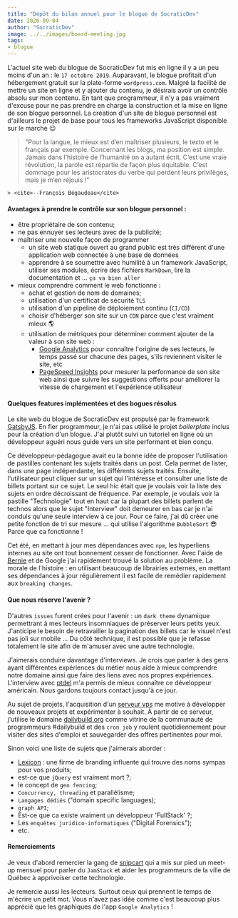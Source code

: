```yaml
---
title: "Dépôt du bilan annuel pour le blogue de SocraticDev"
date: 2020-09-04
author: "SocraticDev"
image: ../../images/board-meeting.jpg
tags:
- blogue
---
```


L'actuel site web du blogue de SocraticDev fut mis en ligne il y a un peu moins d'un an : le ``17 octobre 2019``. Auparavant, le blogue profitait d'un hébergement gratuit sur la plate-forme ``wordpress.com``. Malgré la facilité de mettre un site en ligne et y ajouter du contenu, je désirais avoir un contrôle absolu sur mon contenu. En tant que programmeur, il n'y a pas vraiment d'excuse pour ne pas prendre en charge la construction et la mise en ligne de son blogue personnel. La création d'un site de blogue personnel est d'ailleurs le projet de base pour tous les frameworks JavaScript disponible sur le marché 😉 

> "Pour la langue, le mieux est d’en maîtriser plusieurs, le texto et le français par exemple. Concernant les blogs, ma position est simple. Jamais dans l’histoire de l’humanité on a autant écrit. C’est une vraie révolution, la parole est répartie de façon plus équitable. C’est dommage pour les aristocrates du verbe qui perdent leurs privilèges, mais je m’en réjouis !"
>
    > <cite>--François Bégaudeau</cite>

#### Avantages à prendre le contrôle sur son blogue personnel : 

- être propriétaire de son contenu;
- ne pas ennuyer ses lecteurs avec de la publicité;
- maîtriser une nouvelle façon de programmer
    - un site web statique ouvert au grand public est très différent d'une application web connectée à une base de données
    - apprendre à se soumettre avec humilité à un framework JavaScript, utiliser ses modules, écrire des fichiers ``MarkDown``, lire la documentation et ... ``ça va bien aller``
- mieux comprendre comment le web fonctionne : 
    - achat et gestion de nom de domaines;
    - utilisation d'un certificat de sécurité ``TLS``
    - utilisation d'un pipeline de déploiement continu (``CI/CD``)
    - choisir d'héberger son site sur un ``CDN`` parce que c'est vraiment mieux 🌎
    - utilisation de métriques pour déterminer comment ajouter de la valeur à son site web :
        - [Google Analytics](https://analytics.google.com) pour connaître l'origine de ses lecteurs, le temps passé sur chacune des pages, s'ils reviennent visiter le site, etc
        - [PageSpeed Insights](https://developers.google.com/speed/pagespeed/insights/?hl=fr) pour mesurer la performance de son site web ainsi que suivre les suggestions offerts pour améliorer la vitesse de chargement et l'expérience utilisateur

#### Quelques features implémentées et des bogues résolus

Le site web du blogue de SocraticDev est propulsé par le framework [GatsbyJS](https://developers.google.com/speed/pagespeed/insights/?hl=fr). En fier programmeur, je n'ai pas utilisé le projet _boilerplate_ inclus pour la création d'un blogue. J'ai plutôt suivi un tutoriel en ligne où un développeur aguéri nous guide vers un site performant et bien conçu. 

Ce développeur-pédagogue avait eu la bonne idée de proposer l'utilisation de pastilles contenant les sujets traités dans un post. Cela permet de lister, dans une page indépendante, les différents sujets traités. Ensuite, l'utilisateur peut cliquer sur un sujet qui l'intéresse et consulter une liste de billets portant sur ce sujet. Le seul hic était que je voulais voir la liste des sujets en ordre décroissant de fréquence. Par exemple, je voulais voir la pastille "Technologie" tout en haut car la plupart des billets parlent de technos alors que le sujet "Interview" doit demeurer en bas car je n'ai conduis qu'une seule interview à ce jour.  Pour ce faire, j'ai dû créer une petite fonction de tri sur mesure ... qui utilise l'algorithme ``BubbleSort`` 😎 Parce que ca fonctionne !

Cet été, en mettant à jour mes dépendances avec ``npm``, les hyperliens internes au site ont tout bonnement cesser de fonctionner. Avec l'aide de [Bernie](http://vezquex.com/) et de Google j'ai rapidement trouvé la solution au problème. La morale de l'histoire : en utilisant beaucoup de librairies externes, en mettant ses dépendances à jour régulièrement il est facile de remédier rapidement aux ``breaking changes``.

#### Que nous réserve l'avenir ?

D'autres ``issues`` furent crées pour l'avenir : un ``dark theme`` dynamique permettrant à mes lecteurs insomniaques de préserver leurs petits yeux. J'anticipe le besoin de retravailler la pagination des billets car le visuel n'est pas joli sur mobile ... Du côté technique, il est possible que je refasse totalement le site afin de m'amuser avec une autre technologie. 

J'aimerais conduire davantage d'interviews. Je crois que parler à des gens ayant différentes expériences du métier nous aide à mieux comprendre notre domaine ainsi que faire des liens avec nos propres expériences. L'interview avec [ptdel](https://socratic.dev/question-et-reponse-avec-un-professionnel-en-devops) m'a permis de mieux connaître ce développeur américain. Nous gardons toujours contact jusqu'à ce jour.

Au sujet de projets, l'acquisition d'un [serveur vps](https://www.linode.com/) me motive à développer de nouveaux projets et expérimenter à souhait. À partir de ce serveur, j'utilise le domaine [dailybuild.org](https://dailybuild.org/) comme vitrine de la communauté de programmeurs #dailybuild et des ``cron job`` y roulent quotidiennement pour visiter des sites d'emploi et sauvegarder des offres pertinentes pour moi.

Sinon voici une liste de sujets que j'aimerais aborder : 

- [Lexicon](https://www.lexiconbranding.com/) : une firme de branding influente qui trouve des noms sympas pour vos produits;
- est-ce que ``jQuery`` est vraiment mort ?;
- le concept de ``geo fencing``;
- ``Concurrency, threading`` et parallélisme;
- ``Langages dédiés`` ("domain specific languages);
- ``graph API``;
- Est-ce que ca existe vraiment un développeur 'FullStack' ?;
- Les ``enquêtes juridico-informatiques`` ("Digital Forensics");
- etc.

#### Remerciements

Je veux d'abord remercier la gang de [snipcart](https://snipcart.com/fr) qui a mis sur pied un meet-up mensuel pour parler du ``JamStack`` et aider les programmeurs de la ville de Québec à apprivoiser cette technologie. 

Je remercie aussi les lecteurs. Surtout ceux qui prennent le temps de m'écrire un petit mot. Vous n'avez pas idée comme c'est beaucoup plus apprécié que les graphiques de l'app ``Google Analytics`` !